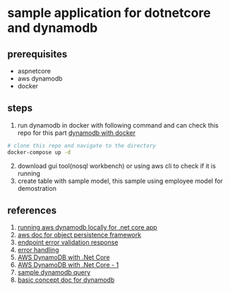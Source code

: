 # sample application for dotnetcore and dynamodb



## prerequisites
* aspnetcore
* aws dynamodb
* docker

## steps
1. run dynamodb in docker with following command and can check this repo for this part [dynamodb with docker](https://github.com/justin6302971/docker_dynamodb_local)
``` bash
# clone this repo and navigate to the directory
docker-compose up -d
```
2. download gui tool(nosql workbench) or using aws cli to check if it is running
3. create table with sample model, this sample using employee model for demostration


## references
1. [running aws dynamodb locally for .net core app](https://www.stevejgordon.co.uk/running-aws-dynamodb-locally-for-net-core-developers)
2. [aws doc for object persistence framework](https://aws.amazon.com/tw/articles/using-amazon-dynamodb-object-persistence-framework-an-introduction/)
3. [endpoint error validation response](https://kevsoft.net/2020/02/09/adding-errors-to-model-state-and-returning-bad-request-within-asp-net-core-3-1.html)
4. [error handling](https://www.devtrends.co.uk/blog/handling-errors-in-asp.net-core-web-api)
5. [AWS DynamoDB with .Net Core](https://www.linkedin.com/pulse/aws-dynamodb-net-core-senthil-kumaran)
6. [AWS DynamoDB with .Net Core - 1](https://www.rahulpnath.com/blog/aws-dynamodb-net-core/)
7. [sample dynamodb query](https://dynobase.dev/dynamodb-csharp-dotnet/)
8. [basic concept doc for dynamodb](https://www.dynamodbguide.com/secondary-indexes)